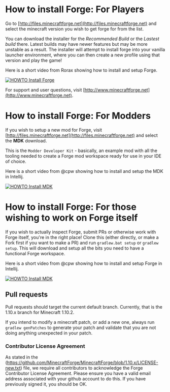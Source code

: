 # How to install Forge: For Players

Go to [http://files.minecraftforge.net](http://files.minecraftforge.net)
 and select the minecraft version you wish to get forge for from the list.

You can download the installer for the *Recommended Build* or the
 *Lastest build* there. Latest builds may have newer features  but may be
 more unstable as a result. The installer will attempt to install forge
 into your vanilla launcher environment, where you can then create a new
 profile using that version and play the game!

Here is a short video from Rorax showing how to install and setup Forge.

[![HOWTO Install Forge](https://img.youtube.com/vi/lB3ArN_-3Oc/0.jpg)](https://www.youtube.com/watch?v=lB3ArN_-3Oc)

For support and user questions, visit [http://www.minecraftforge.net](http://www.minecraftforge.net).
 
# How to install Forge: For Modders

If you wish to setup a new mod for Forge, visit
 [http://files.minecraftforge.net](http://files.minecraftforge.net) and
 select the **MDK** download.

This is the `Modder Developer Kit` - basically, an example mod with all
 the tooling needed to create a Forge mod workspace ready for use in your
 IDE of choice.

Here is a short video from @cpw showing how to install and setup the MDK
 in Intellij.

[![HOWTO Install MDK](https://img.youtube.com/vi/PfmlNiHonV0/0.jpg)](https://www.youtube.com/watch?v=PfmlNiHonV0)
 
# How to install Forge: For those wishing to work on Forge itself

If you wish to actually inspect Forge, submit PRs or otherwise work
 with Forge itself, you're in the right place! Clone this (either
 directly, or make a Fork first if you want to make a PR) and run
 ```gradlew.bat setup``` or ```gradlew setup```. This will download and 
 setup all the bits you need to have a functional Forge workspace.
 
Here is a short video from @cpw showing how to install and setup Forge
 in Intellij.
 
[![HOWTO Install MDK](https://img.youtube.com/vi/yanCpy8p2ZE/0.jpg)](https://www.youtube.com/watch?v=yanCpy8p2ZE)

## Pull requests

Pull requests should target the current default branch. Currently, that is 
 the 1.10.x branch for Minecraft 1.10.2.

If you intend to modify a minecraft patch, or add a new one, always run
```gradlew genPatches``` to generate your patch and validate that you
are not doing anything unexpected in your patch.

### Contributor License Agreement
As stated in the (https://github.com/MinecraftForge/MinecraftForge/blob/1.10.x/LICENSE-new.txt)
 file, we require all contributors to acknowledge the Forge Contributor
 License Agreement. Please ensure you have a valid email address
 associated with your github account to do this. If you have previously
 signed it, you should be OK.